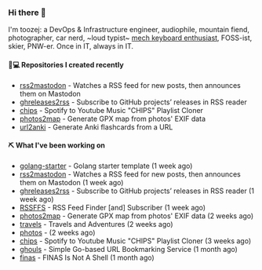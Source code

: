 ### Hi there 👋

I'm toozej: a DevOps & Infrastructure engineer, audiophile, mountain fiend, photographer, car nerd, ~loud typist~ [mech keyboard enthusiast](https://github.com/toozej/keebs), FOSS-ist, skier, PNW-er. Once in IT, always in IT.

#### 👨💻 Repositories I created recently

- [rss2mastodon](https://github.com/toozej/rss2mastodon) - Watches a RSS feed for new posts, then announces them on Mastodon
- [ghreleases2rss](https://github.com/toozej/ghreleases2rss) - Subscribe to GitHub projects’ releases in RSS reader
- [chips](https://github.com/toozej/chips) - Spotify to Youtube Music "CHIPS" Playlist Cloner
- [photos2map](https://github.com/toozej/photos2map) - Generate GPX map from photos' EXIF data
- [url2anki](https://github.com/toozej/url2anki) - Generate Anki flashcards from a URL

#### ⛏️ What I've been working on

- [golang-starter](https://github.com/toozej/golang-starter) - Golang starter template (1 week ago)
- [rss2mastodon](https://github.com/toozej/rss2mastodon) - Watches a RSS feed for new posts, then announces them on Mastodon (1 week ago)
- [ghreleases2rss](https://github.com/toozej/ghreleases2rss) - Subscribe to GitHub projects’ releases in RSS reader (1 week ago)
- [RSSFFS](https://github.com/toozej/RSSFFS) - RSS Feed Finder [and] Subscriber (1 week ago)
- [photos2map](https://github.com/toozej/photos2map) - Generate GPX map from photos' EXIF data (2 weeks ago)
- [travels](https://github.com/toozej/travels) - Travels and Adventures (2 weeks ago)
- [photos](https://github.com/toozej/photos) -  (2 weeks ago)
- [chips](https://github.com/toozej/chips) - Spotify to Youtube Music "CHIPS" Playlist Cloner (3 weeks ago)
- [ghouls](https://github.com/toozej/ghouls) - Simple Go-based URL Bookmarking Service (1 month ago)
- [finas](https://github.com/toozej/finas) - FINAS Is Not A Shell (1 month ago)
